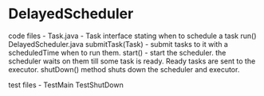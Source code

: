 # DelayedScheduler
code files -
Task.java - Task interface stating 
    when to schedule a task
    run()
DelayedScheduler.java
    submitTask(Task) - submit tasks to it with a scheduledTime when to run them.
    start() - start the scheduler. the scheduler waits on them till some task is ready.
              Ready tasks are sent to the executor.
    shutDown() method shuts down the scheduler and executor.


test files -
TestMain
TestShutDown
